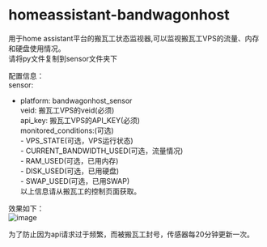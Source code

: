 # homeassistant-bandwagonhost
用于home assistant平台的搬瓦工状态监视器,可以监视搬瓦工VPS的流量、内存和硬盘使用情况。  
请将py文件复制到sensor文件夹下  

配置信息：  
  sensor:  

   - platform: bandwagonhost_sensor  
       veid: 搬瓦工VPS的veid(必须)  
       api_key: 搬瓦工VPS的API_KEY(必须)  
       monitored_conditions:(可选)  
           - VPS_STATE(可选，VPS运行状态)  
           - CURRENT_BANDWIDTH_USED(可选，流量情况)  
           - RAM_USED(可选，已用内存)  
           - DISK_USED(可选，已用硬盘)  
           - SWAP_USED(可选，已用SWAP)  
    以上信息请从搬瓦工的控制页面获取。

效果如下：  
![image](https://github.com/lzybetter/homeassistant-bandwagonhost/raw/master/bandwagonhost.png)



为了防止因为api请求过于频繁，而被搬瓦工封号，传感器每20分钟更新一次。